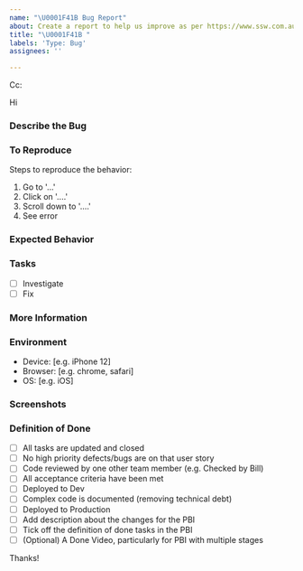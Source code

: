 ```yaml
---
name: "\U0001F41B Bug Report"
about: Create a report to help us improve as per https://www.ssw.com.au/rules/the-right-way-to-report-bugs-and-give-feedback-suggestions
title: "\U0001F41B "
labels: 'Type: Bug'
assignees: ''

---
```


<!-- These comments automatically delete -->
<!-- **Tip:** Delete parts that are not relevant -->
<!-- Next to Cc:, @ mention users who should be in the loop -->
Cc:
<!-- add intended user next to **Hi** -->
Hi 

### Describe the Bug
<!-- A clear and concise description of what the bug is. -->

### To Reproduce
Steps to reproduce the behavior:
1. Go to '...'
2. Click on '....'
3. Scroll down to '....'
4. See error

### Expected Behavior
<!-- A clear and concise description of what you expected to happen. -->

### Tasks
- [ ] Investigate
- [ ] Fix

### More Information
<!-- Add any other context about the problem here. -->

### Environment
 - Device: [e.g. iPhone 12]
 - Browser: [e.g. chrome, safari]
 - OS: [e.g. iOS]

### Screenshots
<!-- If applicable, add screenshots to help explain your problem. -->

### Definition of Done
- [ ] All tasks are updated and closed
- [ ] No high priority defects/bugs are on that user story
- [ ] Code reviewed by one other team member (e.g. Checked by Bill)
- [ ] All acceptance criteria have been met
- [ ] Deployed to Dev
- [ ] Complex code is documented (removing technical debt)
- [ ] Deployed to Production
- [ ] Add description about the changes for the PBI
- [ ] Tick off the definition of done tasks in the PBI
- [ ] (Optional) A Done Video, particularly for PBI with multiple stages

Thanks!
